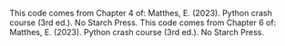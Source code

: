 This code comes from Chapter 4 of: Matthes, E. (2023). Python crash course (3rd ed.). No Starch Press.
This code comes from Chapter 6 of: Matthes, E. (2023). Python crash course (3rd ed.). No Starch Press.
